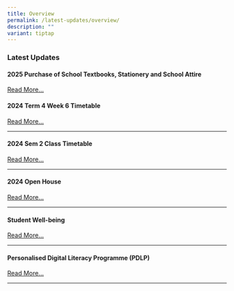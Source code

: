 ```yaml
---
title: Overview
permalink: /latest-updates/overview/
description: ""
variant: tiptap
---
```

<h3>Latest Updates</h3>
<h4>2025 Purchase of School Textbooks, Stationery and School Attire</h4>
<p><a href="https://fairfieldmethodistsec.moe.edu.sg/others/2024-textbook-and-stationery-list/" rel="noopener nofollow" target="_blank">Read More...</a>
</p>
<p></p>
<h4>2024 Term 4 Week 6 Timetable</h4>
<p><a href="https://staging.d1wp5xkpm2dbnc.amplifyapp.com/2024-term-4-week-6-timetable/" rel="noopener noreferrer nofollow" target="_blank">Read More...</a>
</p>
<hr>
<h4>2024 Sem 2 Class Timetable</h4>
<p><a href="https://staging.d1wp5xkpm2dbnc.amplifyapp.com/latest-updates/2024-sem2-class-timetable/" rel="noopener noreferrer nofollow" target="_blank">Read More...</a>
</p>
<hr>
<h4>2024 Open House</h4>
<p><a href="https://staging-lite.d2tm5g4gec1mxk.amplifyapp.com/2024-open-house/" rel="noopener noreferrer nofollow" target="_blank">Read More...</a>
</p>
<hr>
<h4>Student Well-being</h4>
<p><a href="https://staging.d1wp5xkpm2dbnc.amplifyapp.com/co-curriculum/student-well-being/overview/" rel="noopener noreferrer nofollow" target="_blank">Read More...</a>
</p>
<hr>
<h4>Personalised Digital Literacy Programme (PDLP)</h4>
<p><a href="https://staging.d1wp5xkpm2dbnc.amplifyapp.com/parents/pdlp/overview/" rel="noopener noreferrer nofollow" target="_blank">Read More...</a>
</p>
<hr>
<p></p>